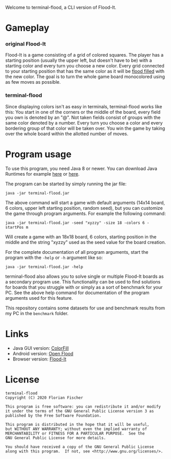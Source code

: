 Welcome to terminal-flood, a CLI version of Flood-It.

# Gameplay

### original Flood-It
Flood-It is a game consisting of a grid of colored squares. The player has a starting position (usually the upper left, but doesn't have to be) with a starting color and every turn you choose a new color. Every grid connected to your starting position that has the same color as it will be [flood filled](https://en.wikipedia.org/wiki/Flood_fill) with the new color. The goal is to turn the whole game board monocolored using as few moves as possible.

### terminal-flood
Since displaying colors isn't as easy in terminals, terminal-flood works like this: You start in one of the corners or the middle of the board, every field you own is denoted by an "@". Not taken fields consist of groups with the same color denoted by a number. Every turn you choose a color and every bordering group of that color will be taken over. You win the game by taking over the whole board within the allotted number of moves.


# Program usage

To use this program, you need Java 8 or newer. You can download Java Runtimes for example [here](https://adoptopenjdk.net/) or [here](https://www.azul.com/downloads/zulu-community/).

The program can be started by simply running the jar file:

```
java -jar terminal-flood.jar
```

The above command will start a game with default arguments (14x14 board, 6 colors, upper left starting position, random seed), but you can customize the game through program arguments. For example the following command:

```
java -jar terminal-flood.jar -seed "xyzzy" -size 18 -colors 6 -startPos m
```

Will create a game with an 18x18 board, 6 colors, starting position in the middle and the string "xyzzy" used as the seed value for the board creation.

For the complete documentation of all program arguments, start the program with the `-help` or `-h` argument like so:

```
java -jar terminal-flood.jar -help
```

terminal-flood also allows you to solve single or multiple Flood-It boards as a secondary program use. This functionality can be used to find solutions for boards that you struggle with or simply as a sort of benchmark for your PC. See the above help command for documentation of the program arguments used for this feature.

This repository contains some datasets for use and benchmark results from my PC in the `benchmark` folder.


# Links

- Java GUI version: [ColorFill](https://github.com/smack42/ColorFill)
- Android version: [Open Flood](https://github.com/GunshipPenguin/open_flood/)
- Browser version: [Flood-It](https://unixpapa.com/floodit/)


# License

```
terminal-flood
Copyright (C) 2020 Florian Fischer

This program is free software: you can redistribute it and/or modify
it under the terms of the GNU General Public License version 3 as
published by the Free Software Foundation.

This program is distributed in the hope that it will be useful,
but WITHOUT ANY WARRANTY; without even the implied warranty of
MERCHANTABILITY or FITNESS FOR A PARTICULAR PURPOSE.  See the
GNU General Public License for more details.

You should have received a copy of the GNU General Public License
along with this program.  If not, see <http://www.gnu.org/licenses/>.
```
